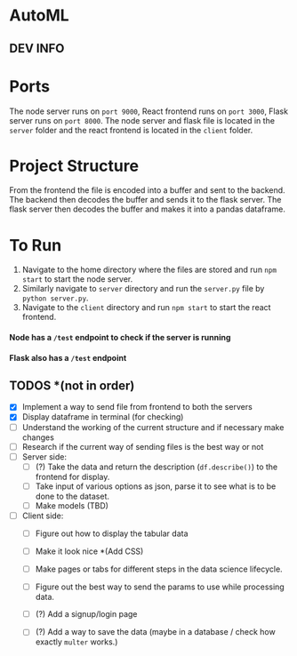 # AutoML

## DEV INFO

# Ports
The node server runs on `port 9000`, 
React frontend runs on `port 3000`,
Flask server runs on `port 8000`.
The node server and flask file is located in the `server` folder and the react frontend is located in the `client` folder.

# Project Structure

From the frontend the file is encoded into a buffer and sent to the backend. The backend then decodes the buffer and sends it to the flask server. The flask server then decodes the buffer and makes it into a pandas dataframe. 

# To Run
1) Navigate to the home directory where the files are stored and run `npm start` to start the node server.
2) Similarly navigate to `server` directory and run the `server.py` file by `python server.py`.
3) Navigate to the `client` directory and run `npm start` to start the react frontend.

#### Node has a `/test` endpoint to check if the server is running
#### Flask also has a `/test` endpoint

## TODOS *(not in order)
- [x] Implement a way to send file from frontend to both the servers
- [x] Display dataframe in terminal (for checking)
- [ ] Understand the working of the current structure and if necessary make changes
- [ ] Research if the current way of sending files is the best way or not
- [ ] Server side:
    - [ ] (?) Take the data and return the description (`df.describe()`) to the frontend for display.
    - [ ] Take input of various options as json, parse it to see what is to be done to the dataset.
    - [ ] Make models (TBD)
- [ ] Client side:
    - [ ] Figure out how to display the tabular data
    - [ ] Make it look nice *(Add CSS)
    - [ ] Make pages or tabs for different steps in the data science lifecycle.
    - [ ] Figure out the best way to send the params to use while processing data.
    - [ ] (?) Add a signup/login page
    - [ ] (?) Add a way to save the data (maybe in a database / check how exactly `multer` works.) 

